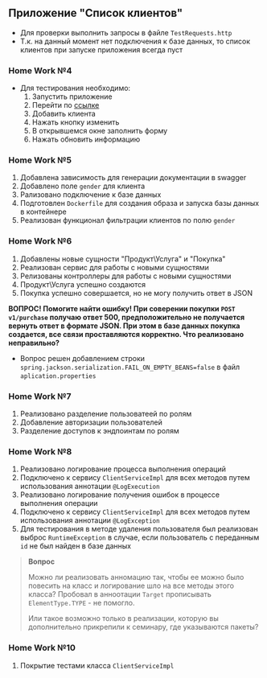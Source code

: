 ## Приложение "Список клиентов"
- Для проверки выполнить запросы в файле `TestRequests.http`
- Т.к. на данный момент нет подключения к базе данных, то список клиентов при запуске приложения всегда пуст

### Home Work №4
- Для тестирования необходимо:
  1. Запустить приложение
  2. Перейти по [ссылке](localhost:8080/clients)
  3. Добавить клиента
  4. Нажать кнопку изменить
  5. В открывшемся окне заполнить форму
  6. Нажать обновить информацию

### Home Work №5
1. Добавлена зависимость для генерации документации в swagger
2. Добавлено поле `gender` для клиента
3. Рализовано подключение к базе данных
4. Подготовлен `Dockerfile` для создания образа и запуска базы данных в контейнере
5. Реализован функционал фильтрации клиентов по полю `gender`

### Home Work №6
1. Добавлены новые сущности "Продукт\Услуга" и "Покупка"
2. Реализован сервис для работы с новыми сущностями
3. Релизованы контроллеры для работы с новыми сущностями
4. Продукт\Услуга успешно создаются
5. Покупка успешно совершается, но не могу получить ответ в JSON

**ВОПРОС! Помогите найти ошибку! При соверении покупки `POST v1/purchase` получаю ответ 500, 
предположительно не получается вернуть ответ в формате JSON. При этом в базе данных покупка создается, 
все связи проставляются корректно. Что реализовано неправильно?**

- Вопрос решен добавлением строки `spring.jackson.serialization.FAIL_ON_EMPTY_BEANS=false` в файл `aplication.properties`

### Home Work №7
1. Реализовано разделение пользоватеей по ролям
2. Добавление авторизации пользователей
3. Разделение доступов к эндпоинтам по ролям

### Home Work №8
1. Реализовано логирование процесса выполнения операций
2. Подключено к сервису `ClientServiceImpl` для всех методов путем использования аннотации `@LogExecution`
3. Реализовано логирование получения ошибок в процессе выполнения операции
4. Подключено к сервису `ClientServiceImpl` для всех методов путем использования аннотации `@LogException`
5. Для тестирования в методе удаления пользователя был реализован выброс `RuntimeException` в случае, если пользователь с переданным `id` не был найден в базе данных

>**Вопрос** 
> 
>Можно ли реализовать анномацию так, чтобы ее можно было повесить на класс и логирование шло на все методы этого класса? Пробовал в анноотации `Target` прописывать `ElementType.TYPE` - не помогло. 
> 
>Или такое возможно только в реализации, которую вы дополнительно прикрепили к семинару, где указываются пакеты? 


### Home Work №10
1. Покрытие тестами класса `ClientServiceImpl`